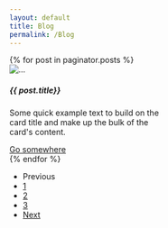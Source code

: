 ```yaml
---
layout: default
title: Blog
permalink: /Blog
---
```


<div class="d-flex">
  {% for post in paginator.posts %}
    <div class="card m-2" style="width: 18rem;">
       <img src="..." class="card-img-top" alt="...">
       <div class="card-body">
        <h5 class="card-title">{{ post.title}}</h5>
        <p class="card-text">Some quick example text to build on the card title and make up the bulk of the card's content.</p>
        <a href="#" class="btn btn-primary">Go somewhere</a>
      </div>
   </div>
  {% endfor %}
</div>


<nav aria-label="...">
  <ul class="pagination">
    <li class="page-item disabled">
      <a class="page-link">Previous</a>
    </li>
    <li class="page-item"><a class="page-link" href="#">1</a></li>
    <li class="page-item active" aria-current="page">
      <a class="page-link" href="#">2</a>
    </li>
    <li class="page-item"><a class="page-link" href="#">3</a></li>
    <li class="page-item">
      <a class="page-link" href="#">Next</a>
    </li>
  </ul>
</nav>

